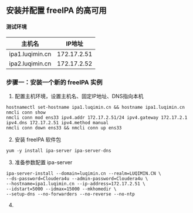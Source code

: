 ## 安装并配置 freeIPA 的高可用

#### 测试环境
| 主机名 | IP地址 |
| - | - |
| ipa1.luqimin.cn | 172.17.2.51 |
| ipa2.luqimin.cn | 172.17.2.52 |

### 步骤一：安装一个新的 freeIPA 实例
1. 配置主机环境，设置主机名、固定IP地址、DNS指向本机
```
hostnamectl set-hostname ipa1.luqimin.cn && hostname ipa1.luqimin.cn
nmcli conn show 
nmcli conn mod ens33 ipv4.addr 172.17.2.51/24 ipv4.gateway 172.17.2.1 ipv4.dns 172.17.2.51 ipv4.method manual
nmcli conn down ens33 && nmcli conn up ens33
```
2. 安装 freeIPA 软件包
```
yum -y install ipa-server ipa-server-dns

```
3. 准备参数配置 ipa-server
```
ipa-server-install --domain=luqimin.cn --realm=LUQIMIN.CN \
--ds-password=Cloudera4u --admin-password=Cloudera4u \
--hostname=ipa1.luqimin.cn --ip-address=172.17.2.51 \
--idstart=5000 --idmax=15000 --mkhomedir \
--setup-dns --no-forwarders --no-reverse --no-ntp
```
4. 